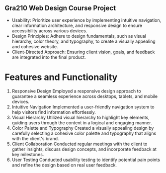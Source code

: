 ## Gra210 Web Design Course Project
+ Usability:
Prioritize user experience by implementing intuitive navigation, clear information architecture, and responsive design to ensure accessibility across various devices.
+ Design Principles:
Adhere to design fundamentals, such as visual hierarchy, color theory, and typography, to create a visually appealing and cohesive website.
+ Client-Directed Approach:
Ensuring client vision, goals, and feedback are integrated into the final product.

# Features and Functionality
1. Responsive Design
Employed a responsive design approach to guarantee a seamless experience across desktops, tablets, and mobile devices.
2. Intuitive Navigation
Implemented a user-friendly navigation system to help visitors find information effortlessly.
3. Visual Hierarchy
Utilized visual hierarchy to highlight key elements, guiding users through the content in a logical and engaging manner.
4. Color Palette and Typography
Created a visually appealing design by carefully selecting a cohesive color palette and typography that aligns with the client's brand.
5. Client Collaboration
Conducted regular meetings with the client to gather insights, discuss design concepts, and incorporate feedback at key milestones.
6. User Testing
Conducted usability testing to identify potential pain points and refine the design based on real user feedback.
